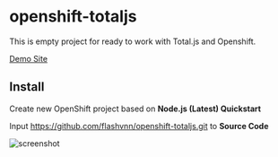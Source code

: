 # openshift-totaljs
This is empty project for ready to work with Total.js and Openshift.

[Demo Site](http://totaljs-fxauto.rhcloud.com/)

## Install
Create new OpenShift project based on __Node.js (Latest) Quickstart__

Input https://github.com/flashvnn/openshift-totaljs.git to __Source Code__

![screenshot](https://lh3.googleusercontent.com/YO4LSzdCA9uaBVKZFRrsspBvbNbmsCGWzuLH2ItDZu4if5iZ1asBjPNXD9IAb5_181053wlgR1ReGmY=w3360-h1822-rw)
